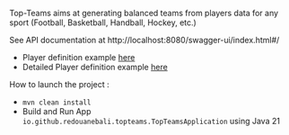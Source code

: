 Top-Teams aims at generating balanced teams from players data for any sport (Football, Basketball,
Handball, Hockey, etc.)

See API documentation at http://localhost:8080/swagger-ui/index.html#/

- Player definition
  example [here](https://github.com/RedouaneBALI/top-teams/blob/main/src/test/resources/simple-players.json)
- Detailed Player definition
  example [here](https://github.com/RedouaneBALI/top-teams/blob/main/src/test/resources/detailed-players.json)

How to launch the project :

- `mvn clean install`
- Build and Run App `io.github.redouanebali.topteams.TopTeamsApplication` using Java 21
